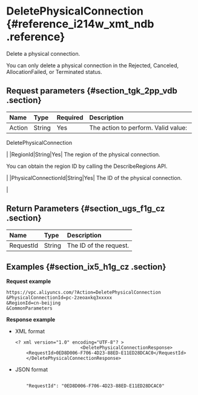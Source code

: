 # DeletePhysicalConnection {#reference_i214w_xmt_ndb .reference}

Delete a physical connection.

You can only delete a physical connection in the Rejected, Canceled, AllocationFailed, or Terminated status.

## Request parameters {#section_tgk_2pp_vdb .section}

|Name|Type|Required|Description|
|:---|:---|:-------|:----------|
|Action|String|Yes| The action to perform. Valid value: 

 DeletePhysicalConnection

 |
|RegionId|String|Yes| The region of the physical connection.

 You can obtain the region ID by calling the DescribeRegions API.

 |
|PhysicalConnectionId|String|Yes| The ID of the physical connection.

 |

## Return Parameters {#section_ugs_f1g_cz .section}

|Name|Type|Description|
|:---|:---|:----------|
|RequestId|String|The ID of the request.|

## Examples {#section_ix5_h1g_cz .section}

**Request example**

``` {#createVPCpub}
https://vpc.aliyuncs.com/?Action=DeletePhysicalConnection
&PhysicalConnectionId=pc-2zeoaxkq3xxxxx
&RegionId=cn-beijing
&CommonParameters
```

**Response example**

-   XML format

    ```
    <? xml version="1.0" encoding="UTF-8"? >
                            <DeletePhysicalConnectionResponse>
        <RequestId>0ED8D006-F706-4D23-88ED-E11ED28DCAC0</RequestId>
        </DeletePhysicalConnectionResponse>
    ```

-   JSON format

    ```
     
        "RequestId": "0ED8D006-F706-4D23-88ED-E11ED28DCAC0"
    
    ```


